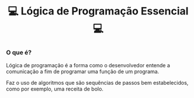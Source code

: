 # <p align="center"> 💻 Lógica de Programação Essencial 💻

### O que é?
Lógica de programação é a forma como o desenvolvedor entende a comunicação a fim de programar uma função de um programa. 

Faz o uso de algoritmos que são sequências de passos bem estabelecidos, como por exemplo, uma receita de bolo.
